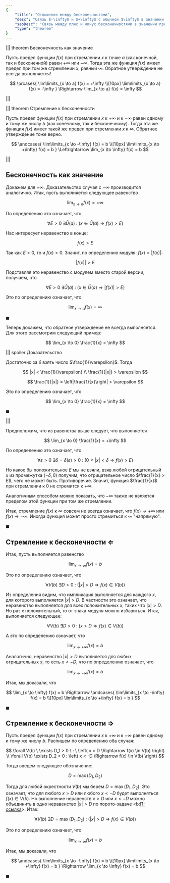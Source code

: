 ```yaml
---
{
    "title": "Отношения между бесконечностями",
    "desc": "Связь $-\infty$ и $+\infty$ с обычной $\infty$ в значении предела, а также при стремлении к ним.",
    "seoDesc": "Связь между плюс и минус бесконечностями в значении предела, а также при стремлении к ним.",
    "type": "theorem"
}
---
```


||| theorem Бесконечность как значение

Пусть предел функции $f(x)$ при стремлении $x$ к точке $a$ (как конечной, так и бесконечной) равен $+\infty$ или $-\infty$. Тогда эта же функция $f(x)$ имеет предел при том же стремлении $x$, равный $\infty$. Обратное утверждение не всегда выполняется!

$$ \orcases{ \lim\limits_{x \to a} f(x) = +\infty \\[10px] \lim\limits_{x \to a} f(x) = -\infty } \Rightarrow \lim_{x \to a} f(x) = \infty $$

|||

||| theorem Стремление к бесконечности

Пусть предел функции $f(x)$ при стремлении $x$ к $+\infty$ и к $-\infty$ равен одному и тому же числу $b$ (как конечному, так и бесконечному). Тогда эта же функция $f(x)$ имеет такой же предел при стремлении $x$ к $\infty$. Обратное утверждение тоже верно.

$$ \andcases{ \lim\limits_{x \to -\infty} f(x) = b \\[10px] \lim\limits_{x \to +\infty} f(x) = b } \Leftrightarrow \lim_{x \to \infty} f(x) = b $$

|||

## Бесконечность как значение

Докажем для $+\infty$. Доказательство случая с $-\infty$ производится аналогично. Итак, пусть выполняется следующее равенство

$$ \lim_{x \to a} f(x) = +\infty $$

По определению это означает, что

$$ \forall E > 0 \ \exists \mathring{U}(a) \ : \ \left( x\in\mathring{U}(a) \Rightarrow f(x) > E \right) $$

Нас интересует неравенство в конце:

$$ f(x) > E $$

Так как $E>0$, то и $f(x) > 0$. Значит, по определению модуля: $f(x) = |f(x)|$:

$$ |f(x)| > E $$

Подставляя это неравенство с модулем вместо старой версии, получаем, что

$$ \forall E > 0 \ \exists \mathring{U}(a) \ : \ \left( x\in\mathring{U}(a) \Rightarrow |f(x)| > E \right) $$

Это по определению означает, что

$$ \lim_{x \to a} f(x) = \infty $$

$\blacksquare$

Теперь докажем, что обратное утверждение не всегда выполняется. Для этого рассмотрим следующий пример:

$$ \lim_{x \to 0} \frac{1}{x} = \infty $$

||| spoiler Доказательство

Достаточно за $\delta$ взять число $\frac{1}{\varepsilon}$. Тогда

$$ |x| < \frac{1}{\varepsilon} \\ \frac{1}{|x|} > \varepsilon $$

$$ \frac{1}{|x|} = \left|\frac{1}{x}\right| > \varepsilon $$

Это по определению означает, что

$$ \lim_{x \to 0} \frac{1}{x} = \infty $$

$\blacksquare$

|||

Предположим, что из равенства выше следует, что выполняется

$$ \lim_{x \to 0} \frac{1}{x} = +\infty $$

По определению это означает, что

$$ \forall \varepsilon > 0 \ \exists \delta = \delta(\varepsilon) > 0 \ : \ \left( 0 < |x| < \delta \Rightarrow f(x) > E \right) $$

Но какое бы положительное $E$ мы не взяли, взяв любой отрицательный $x$ из промежутка $(-\delta, 0)$ получим, что отрицательное число $\frac{1}{x} > E$, чего не может быть. Противоречие. Значит, функция $\frac{1}{x}$ при стремлении к $0$ не стремится к $+\infty$.

Аналогичным способом можно показать, что $-\infty$ также не является пределом этой функции при том же стремлении.

Итак, стремление $f(x)$ к $\infty$ совсем не всегда означает, что $f(x)\to +\infty$ или $f(x) \to -\infty$. Иногда функция может просто стремиться к $\infty$ "напрямую".

$\blacksquare$

## Стремление к бесконечности $\Leftarrow$

Итак, пусть выполняется равенство

$$ \lim_{x \to \infty} f(x) = b $$

Это по определению означает, что

$$ \forall V(b) \ \exists D > 0 \ : \ \left( |x| > D \Rightarrow f(x) \in V(b) \right) $$

Из определения видим, что импликация выполняется для каждого $x$, для которого выполняется $|x| > D$. В частности это означает, что неравенство выполняется для всех положительных $x$, таких что $|x| > D$. Но раз $x$ положительный, то от знака модуля можно избавиться. Итак, выполняется следующее:

$$ \forall V(b) \ \exists D > 0 \ : \ \left( x > D \Rightarrow f(x) \in V(b) \right) $$

А это по определению означает, что

$$ \lim_{x \to +\infty} f(x) = b $$

Аналогично, неравенство $|x| > D$ выполняется для любых отрицательных $x$, то есть $x < -D$, что по определению означает, что

$$ \lim_{x \to -\infty} f(x) = b $$

Итак, мы доказали, что

$$ \lim_{x \to \infty} f(x) = b \Rightarrow \andcases{ \lim\limits_{x \to -\infty} f(x) = b \\[10px] \lim\limits_{x \to +\infty} f(x) = b } $$

$\blacksquare$

## Стремление к бесконечности $\Rightarrow$

Пусть предел функции $f(x)$ при стремлении $x$ к $+\infty$ и к $-\infty$ равен одному и тому же числу $b$. Распишем по определению оба случая:

$$ \forall V(b) \ \exists D_1 > 0 \ : \ \left( x > D \Rightarrow f(x) \in V(b) \right) \\ \forall V(b) \exists D_2 > 0 : \left( x < -D \Rightarrow f(x) \in V(b) \right) $$

Тогда введем следующее обозначение:

$$ D = \max(D_1, D_2) $$

Тогда для любой окрестности $V(b)$ мы берем $D = \max(D_1,D_2)$. Это означает, что для любого $x > D$ или любого $x < -D$ будет выполняться $f(x) \in V(b)$. Но выполнение неравенств $x > D$ или $x < -D$ можно объединить в одно неравенство $|x| > D$ по порото-задаче <b:[П-ссылка](advanced/proto/common/simple-abs)>. Итак:

$$ \forall V(b) \ \exists D = \max(D_1, D_2) \ : \ \left( |x| > D \Rightarrow f(x) \in V(b) \right) $$

Это по определению означает, что

$$ \lim_{x \to \infty} f(x) = b $$

Итак, мы доказали, что

$$ \andcases{ \lim\limits_{x \to -\infty} f(x) = b \\[10px] \lim\limits_{x \to +\infty} f(x) = b } \Rightarrow \lim_{x \to \infty} f(x) = b $$

$\blacksquare$